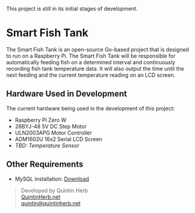 This project is still in its initial stages of development.

# Smart Fish Tank
The Smart Fish Tank is an open-source Go-based project that is designed to run on a Raspberry Pi.  The Smart Fish Tank will be responsible for automatically feeding fish on a determined interval and continuously recording fish tank temperature data.  It will also output the time until the next feeding and the current temperature reading on an LCD screen.

## Hardware Used in Development
The current hardware being used in the development of this project:
- Raspberry Pi Zero W
- 28BYJ-48 5V DC Step Motor
- ULN2003APG Motor Controller
- ADM1602U 16x2 Serial LCD Screen
- *TBD: Temperature Sensor*

## Other Requirements
- MySQL installation: [Download](https://dev.mysql.com/downloads/installer/)

> Developed by Quintin Herb   
> [QuintinHerb.net](https://quintinherb.net)   
> [quintin@quintinherb.net](mailto:quintin@quintinherb.net)   